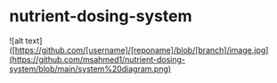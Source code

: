 # nutrient-dosing-system
![alt text]([https://github.com/[username]/[reponame]/blob/[branch]/image.jpg](https://github.com/msahmed1/nutrient-dosing-system/blob/main/system%20diagram.png)
